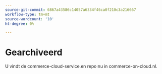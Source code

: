 ```yaml
---
source-git-commit: 6867a43586c14057a6334f46ca0f210c3a216667
workflow-type: tm+mt
source-wordcount: '10'
ht-degree: 0%

---
```

# Gearchiveerd

U vindt de commerce-cloud-service.en repo nu in commerce-on-cloud.nl.
